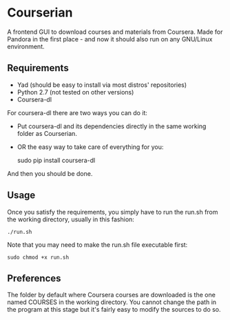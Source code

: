 Courserian
==========

A frontend GUI to download courses and materials from Coursera. 
Made for Pandora in the first place - and now it should also run on any GNU/Linux environment.

## Requirements

*  Yad (should be easy to install via most distros' repositories)
*  Python 2.7 (not tested on other versions)
*  Coursera-dl 

For coursera-dl there are two ways you can do it:
*  Put coursera-dl and its dependencies directly in the same working folder as Courserian.
*  OR the easy way to take care of everything for you: 

    sudo pip install coursera-dl

And then you should be done. 

## Usage

Once you satisfy the requirements, you simply have to run the run.sh from the working directory, usually in this fashion: 

    ./run.sh 

Note that you may need to make the run.sh file executable first: 

    sudo chmod +x run.sh
    
## Preferences

The folder by default where Coursera courses are downloaded is the one named COURSES in the working directory. You cannot change the path in the program at this stage but it's fairly easy to modify the sources to do so. 

